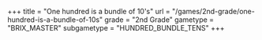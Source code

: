 +++
title = "One hundred is a bundle of 10's"
url = "/games/2nd-grade/one-hundred-is-a-bundle-of-10s"
grade = "2nd Grade"
gametype = "BRIX_MASTER"
subgametype = "HUNDRED_BUNDLE_TENS"
+++